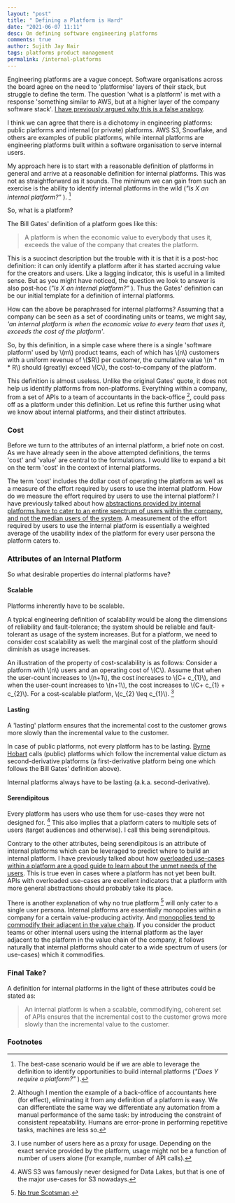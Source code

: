 ```yaml
---
layout: "post"
title: " Defining a Platform is Hard"
date: "2021-06-07 11:11"
desc: On defining software engineering platforms
comments: true
author: Sujith Jay Nair
tags: platforms product management
permalink: /internal-platforms
---
```

Engineering platforms are a vague concept. Software organisations across the board agree on the need to 'platformise' layers of their stack, but struggle to define the term. The question 'what is a platform' is met with a response 'something similar to AWS, but at a higher layer of the company software stack'. [I have previously argued why this is a false analogy](/not-aws).

I think we can agree that there is a dichotomy in engineering platforms: public platforms and internal (or private) platforms. AWS S3, Snowflake, and others are examples of public platforms, while internal platforms are engineering platforms built within a software organisation to serve internal users.

My approach here is to start with a reasonable definition of platforms in general and arrive at a reasonable definition for internal platforms. This was not as straightforward as it sounds. The minimum we can gain from such an exercise is the ability to identify internal platforms in the wild (_"Is X an internal platform?"_ ). [^1]

So, what is a platform?

The Bill Gates' definition of a platform goes like this:
> <blockquoted> A platform is when the economic value to everybody that uses it, exceeds the value of the company that creates the platform.

This is a succinct description but the trouble with it is that it is a post-hoc definition: it can only identify a platform after it has started accruing value for the creators and users. Like a lagging indicator, this is useful in a limited sense. But as you might have noticed, the question we look to answer is also post-hoc (_"Is X an internal platform?"_ ). Thus the Gates' definition can be our initial template for a definition of internal platforms.

How can the above be paraphrased for internal platforms? Assuming that a company can be seen as a set of coordinating units or teams, we might say, _'an internal platform is when the economic value to every team that uses it, exceeds the cost of the platform'_.

So, by this definition, in a simple case where there is a single 'software platform' used by \\(m\\) product teams, each of which has \\(n\\) customers with a uniform revenue of \\($R\\) per customer, the cumulative value
\\(n * m * R\\) should (greatly) exceed \\(C\\), the cost-to-company of the platform.

This definition is almost useless. Unlike the original Gates' quote, it does not help us identify platforms from non-platforms. Everything within a company, from a set of APIs to a team of accountants in the back-office [^2], could pass off as a platform under this definition. Let us refine this further using what we know about internal platforms, and their distinct attributes.

### Cost
Before we turn to the attributes of an internal platform, a brief note on cost. As we have already seen in the above attempted definitions, the terms 'cost' and 'value' are central to the formulations. I would like to expand a bit on the term 'cost' in the context of internal platforms.

The term 'cost' includes the dollar cost of operating the platform as well as a measure of the effort required by users to use the internal platform. How do we measure the effort required by users to use the internal platform? I have previously talked about how [abstractions provided by internal platforms have to cater to an entire spectrum of users within the company, and not the median users of the system](/not-aws#1-the-middle-ground). A measurement of the effort required by users to use the internal platform is essentially a weighted average of the usability index of the platform for every user persona the platform caters to.

### Attributes of an Internal Platform
So what desirable properties do internal platforms have?

#### Scalable
Platforms inherently have to be scalable.

A typical engineering definition of scalability would be along the dimensions of reliability and fault-tolerance; the system should be reliable and fault-tolerant as usage of the system increases. But for a platform, we need to consider cost scalability as well: the marginal cost of the platform should diminish as usage increases.

An illustration of the property of cost-scalability is as follows:
Consider a platform with \\(n\\) users and an operating cost of \\(C\\). Assume that when the user-count increases to \\(n+1\\), the cost increases to \\(C+ c\_{1}\\), and when the user-count increases to \\(n+1\\), the cost increases to \\(C+ c\_{1} + c\_{2}\\). For a cost-scalable platform, \\(c\_{2} \leq c\_{1}\\). [^3]

#### Lasting
A 'lasting' platform ensures that the incremental cost to the customer grows more slowly than the incremental value to the customer.

In case of public platforms, not every platform has to be lasting. [Byrne Hobart](https://diff.substack.com/p/who-amazon-grows-with/) calls (public) platforms which follow the incremental value dictum as second-derivative platforms (a first-derivative platform being one which follows the Bill Gates' definition above).

Internal platforms always have to be lasting (a.k.a. second-derivative).

#### Serendipitous
Every platform has users who use them for use-cases they were not designed for. [^4] This also implies that a platform caters to multiple sets of users (target audiences and otherwise). I call this being serendipitous.

Contrary to the other attributes, being serendipitous is an attribute of internal platforms which can be leveraged to predict where to build an internal platform. I have previously talked about how [overloaded use-cases within a platform are a good guide to learn about the unmet needs of the users](https://sujithjay.com/not-aws#2-overloaded-use-cases). This is true even in cases where a platform has not yet been built. APIs with overloaded use-cases are excellent indicators that a platform with more general abstractions should probably take its place.

There is another explanation of why no true platform [^5] will only cater to a single user persona. Internal platforms are essentially monopolies within a company for a certain value-producing activity. And [monopolies tend to commodify their adjacent in the value chain](https://www.gwern.net/Complement). If you consider the product teams or other internal users using the internal platform as the layer adjacent to the platform in the value chain of the company, it follows naturally that internal platforms should cater to a wide spectrum of users (or use-cases) which it commodifies.


### Final Take?
A definition for internal platforms in the light of these attributes could be stated as:
> An internal platform is when a scalable, commodifying, coherent set of APIs ensures that the incremental cost to the customer grows more slowly than the incremental value to the customer.


### Footnotes
[^1]: The best-case scenario would be if we are able to leverage the definition to identify opportunities to build internal platforms (_"Does Y require a platform?"_ ).
[^2]: Although I mention the example of a back-office of accountants here (for effect), eliminating it from any definition of a platform is easy. We can differentiate the same way we differentiate any automation from a manual performance of the same task: by introducing the constraint of consistent repeatability. Humans are error-prone in performing repetitive tasks, machines are less so.
[^3]: I use number of users here as a proxy for usage. Depending on the exact service provided by the platform, usage might not be a function of number of users alone (for example, number of API calls).
[^4]: AWS S3 was famously never designed for Data Lakes, but that is one of the major use-cases for S3 nowadays.
[^5]: [No true Scotsman](https://en.wikipedia.org/wiki/No_true_Scotsman).
